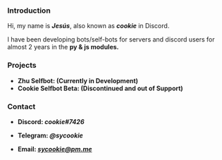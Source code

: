 <h3>Introduction</h3>

Hi, my name is <b><i>Jesús</i></b>, also known as <b><i>cookie</i></b> in Discord.

I have been developing bots/self-bots for servers and discord users for almost 2 years in the <b>py & js<b> modules.

<h3>Projects</h3>

- <a hreft="https://github.com/sycookie/zhu-selfbot">Zhu Selfbot:</a> (Currently in Development)
- Cookie Selfbot Beta: (Discontinued and out of Support)

<h3>Contact</h3>

- <b>Discord:</b> <i>cookἰe#7426</i>

- <b>Telegram:</b> <i>@sycookie</i>

- <b>Email:</b> <i>sycookie@pm.me</i>
